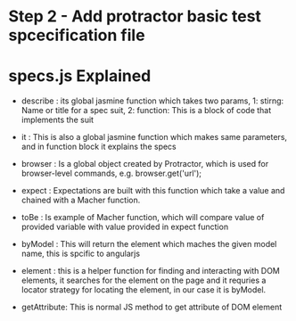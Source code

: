 
# Step 2 - Add protractor basic test spcecification file #

# specs.js Explained #

  * describe : its global jasmine function which takes two params, 1: stirng: Name or title for a spec suit, 2: function: This is a block of code that implements the suit

  * it : This is also a global jasmine function which makes same parameters, and in function block it explains the specs

  * browser : Is a global object created by Protractor, which is used for browser-level commands, e.g. browser.get('url');

  * expect : Expectations are built with this function which take a value and chained with a Macher function.

  * toBe : Is example of Macher function, which will compare value of provided variable with value provided in expect function

  * byModel : This will return the element which maches the given model name, this is spcific to angularjs

  * element : this is a helper function for finding and interacting with DOM elements, it searches for the element on the page and it requries a locator strategy for locating the element, in our case it is byModel.

  * getAttribute: This is normal JS method to get attribute of DOM element 